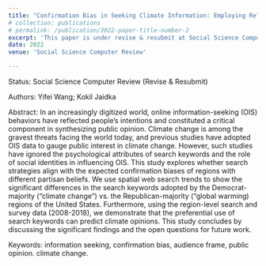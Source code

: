 ```yaml
---
title: "Confirmation Bias in Seeking Climate Information: Employing Relative Search Volume to Predict Partisan Climate Opinions"
# collection: publications
# permalink: /publication/2022-paper-title-number-2
excerpt: 'This paper is under revise & resubmit at Social Science Computer Review.'
date: 2022
venue: 'Social Science Computer Review'

---
```

Status:
Social Science Computer Review (Revise & Resubmit)

Authors: 
Yifei Wang; Kokil Jaidka

Abstract: 
In an increasingly digitized world, online information-seeking (OIS) behaviors have reflected people’s intentions and constituted a critical component in synthesizing public opinion. Climate change is among the gravest threats facing the world today, and previous studies have adopted OIS data to gauge public interest in climate change. However, such studies have ignored the psychological attributes of search keywords and the role of social identities in influencing OIS. This study explores whether search strategies align with the expected confirmation biases of regions with different partisan beliefs. We use spatial web search trends to show the significant differences in the search keywords adopted by the Democrat-majority (“climate change”) vs. the Republican-majority (“global warming) regions of the United States. Furthermore, using the region-level search and survey data (2008-2018), we demonstrate that the preferential use of search keywords can predict climate opinions. This study concludes by discussing the significant findings and the open questions for future work.

Keywords: 
information seeking, confirmation bias, audience frame, public opinion. climate change.
